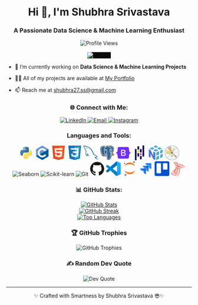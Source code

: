 <h1 align="center">Hi 👋, I'm Shubhra Srivastava</h1>
<h3 align="center">A Passionate Data Science & Machine Learning Enthusiast</h3>

<p align="center">
  <img src="https://komarev.com/ghpvc/?username=shubhra27ss&label=Profile%20views&color=0e75b6&style=flat" alt="Profile Views" />
</p>

<p align="center">
  <img align="center" src="https://media.giphy.com/media/qgQUggAC3Pfv687qPC/giphy.gif" alt="Coding" width="400" style="background-color: #000;"/>
</p>

- 🔭 I’m currently working on **Data Science & Machine Learning Projects**

- 👨‍💻 All of my projects are available at [My Portfolio](https://shubhra27ssportfolio.netlify.app/)

- 📫 Reach me at [shubhra27.ss@gmail.com](mailto:shubhra27.ss@gmail.com)

<h3 align="center">🌐 Connect with Me:</h3>
<p align="center">
  <a href="https://linkedin.com/in/shubhra-srivastava27" target="_blank">
    <img src="https://img.shields.io/badge/LinkedIn-%230077B5.svg?style=for-the-badge&logo=linkedin&logoColor=white" alt="LinkedIn"/>
  </a>
  <a href="mailto:shubhra27.ss@gmail.com" target="_blank">
    <img src="https://img.shields.io/badge/Email-D14836?style=for-the-badge&logo=gmail&logoColor=white" alt="Email"/>
  </a>
  <a href="https://instagram.com/shubhra27.ss" target="_blank">
    <img src="https://img.shields.io/badge/Instagram-E4405F.svg?style=for-the-badge&logo=instagram&logoColor=white" alt="Instagram"/>
  </a>
</p>
<h3 align="center">Languages and Tools:</h3>
<p align="center">
  <!-- Programming Languages -->
  <img src="https://raw.githubusercontent.com/devicons/devicon/master/icons/python/python-original.svg" alt="Python" width="40" height="40"/>
  <img src="https://raw.githubusercontent.com/devicons/devicon/master/icons/c/c-original.svg" alt="C" width="40" height="40"/>
  <img src="https://raw.githubusercontent.com/devicons/devicon/master/icons/html5/html5-original.svg" alt="HTML5" width="40" height="40"/>
  <img src="https://raw.githubusercontent.com/devicons/devicon/master/icons/css3/css3-original.svg" alt="CSS3" width="40" height="40"/>
  <img src="https://raw.githubusercontent.com/devicons/devicon/master/icons/mysql/mysql-original.svg" alt="MySQL" width="40" height="40"/>
  <img src="https://raw.githubusercontent.com/devicons/devicon/master/icons/postgresql/postgresql-original.svg" alt="PostgreSQL" width="40" height="40"/>

  <!-- Libraries & Frameworks -->
  <img src="https://raw.githubusercontent.com/devicons/devicon/master/icons/bootstrap/bootstrap-plain.svg" alt="Bootstrap" width="40" height="40"/>
  <img src="https://raw.githubusercontent.com/devicons/devicon/master/icons/pandas/pandas-original.svg" alt="Pandas" width="40" height="40"/>
  <img src="https://raw.githubusercontent.com/devicons/devicon/master/icons/numpy/numpy-original.svg" alt="NumPy" width="40" height="40"/>
  <img src="https://raw.githubusercontent.com/devicons/devicon/master/icons/matplotlib/matplotlib-original.svg" alt="Matplotlib" width="40" height="40"/>
  <img src="https://seaborn.pydata.org/_images/logo-mark-lightbg.svg" alt="Seaborn" width="40" height="40"/>
  <img src="https://upload.wikimedia.org/wikipedia/commons/0/05/Scikit_learn_logo_small.svg" alt="Scikit-learn" width="40" height="40"/>

  <!-- Tools & Platforms -->
  <img src="https://www.vectorlogo.zone/logos/git-scm/git-scm-icon.svg" alt="Git" width="40" height="40"/>
  <img src="https://raw.githubusercontent.com/devicons/devicon/master/icons/github/github-original.svg" alt="GitHub" width="40" height="40"/>
  <img src="https://raw.githubusercontent.com/devicons/devicon/master/icons/vscode/vscode-original.svg" alt="VS Code" width="40" height="40"/>
  <img src="https://raw.githubusercontent.com/devicons/devicon/master/icons/jupyter/jupyter-original.svg" alt="Jupyter" width="40" height="40"/>

  <!-- Development & Project Management -->
  <img src="https://raw.githubusercontent.com/devicons/devicon/master/icons/jira/jira-original.svg" alt="Jira" width="40" height="40"/>
  <img src="https://raw.githubusercontent.com/devicons/devicon/master/icons/trello/trello-plain.svg" alt="Trello" width="40" height="40"/>

  <!-- Data Analysis -->
  <img src="https://raw.githubusercontent.com/devicons/devicon/master/icons/microsoftsqlserver/microsoftsqlserver-plain.svg" alt="SQL Server" width="40" height = "40"/>


<h3 align="center">📊 GitHub Stats:</h3>

<div align="center">
  <a href="https://github.com/shubhra27ss">
    <img height="180em" src="https://github-readme-stats.vercel.app/api?username=shubhra27ss&theme=dark&hide_border=false&include_all_commits=true&count_private=true" alt="GitHub Stats"/>
  </a>
</div>

<div align="center">
  <a href="https://github.com/shubhra27ss">
    <img height="180em" src="https://github-readme-streak-stats.herokuapp.com/?user=shubhra27ss&theme=dark&hide_border=false" alt="GitHub Streak"/>
  </a>
</div>

<div align="center">
  <a href="https://github.com/shubhra27ss">
    <img height="180em" src="https://github-readme-stats.vercel.app/api/top-langs/?username=shubhra27ss&theme=dark&hide_border=false&layout=compact" alt="Top Languages"/>
  </a>
</div>


<h3 align="center">🏆 GitHub Trophies</h3>
<p align="center">
  <img src="https://github-profile-trophy.vercel.app/?username=shubhra27ss&theme=radical&no-frame=false&no-bg=true&margin-w=4" alt="GitHub Trophies"/>
</p>

<h3 align="center">✍️ Random Dev Quote</h3>
<p align="center">
  <img src="https://quotes-github-readme.vercel.app/api?type=horizontal&theme=radical" alt="Dev Quote"/>
</p>


---
<p align="center">✨ Crafted with Smartness by Shubhra Srivastava 😎✨</p>
